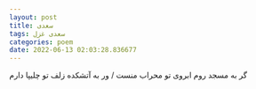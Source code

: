 ```yaml
---
layout: post
title: سعدی
tags: سعدی غزل
categories: poem
date: 2022-06-13 02:03:28.836677
---
```


گر به مسجد روم ابروی تو محراب منست / ور به آتشکده زلف تو چلیپا دارم